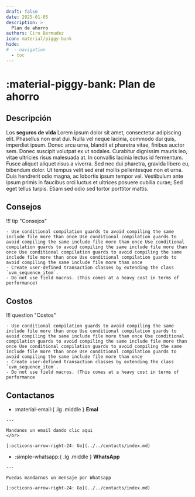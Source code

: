 ```yaml
---
draft: false
date: 2025-01-05
description: >
  Plan de ahorro
authors: Ciro Bermudez
icon: material/piggy-bank
hide: 
#  - navigation
  - toc
---
```


# :material-piggy-bank: Plan de ahorro

## Descripción

<div class="justify" markdown>

Los **seguros de vida** Lorem ipsum dolor sit amet, consectetur adipiscing elit. Phasellus non erat dui. Nulla vel neque lacinia, commodo dui quis, imperdiet ipsum. Donec arcu urna, blandit et pharetra vitae, finibus auctor sem. Donec suscipit volutpat ex ut sodales. Curabitur dignissim mauris leo, vitae ultricies risus malesuada at. In convallis lacinia lectus id fermentum. Fusce aliquet aliquet risus a viverra. Sed nec dui pharetra, gravida libero eu, bibendum dolor. Ut tempus velit sed erat mollis pellentesque non et urna. Duis hendrerit odio magna, ac lobortis ipsum tempor vel. Vestibulum ante ipsum primis in faucibus orci luctus et ultrices posuere cubilia curae; Sed eget tellus turpis. Etiam sed odio sed tortor porttitor mattis.

</div>

## Consejos

!!! tip "Consejos"

    - Use conditional compilation guards to avoid compiling the same include file more than once Use conditional compilation guards to avoid compiling the same include file more than once Use conditional compilation guards to avoid compiling the same include file more than once Use conditional compilation guards to avoid compiling the same include file more than once Use conditional compilation guards to avoid compiling the same include file more than once
    - Create user-defined transaction classes by extending the class `uvm_sequence_item`.
    - Do not use field macros. (This comes at a heavy cost in terms of performance)

## Costos

!!! question "Costos"

    - Use conditional compilation guards to avoid compiling the same include file more than once Use conditional compilation guards to avoid compiling the same include file more than once Use conditional compilation guards to avoid compiling the same include file more than once Use conditional compilation guards to avoid compiling the same include file more than once Use conditional compilation guards to avoid compiling the same include file more than once
    - Create user-defined transaction classes by extending the class `uvm_sequence_item`.
    - Do not use field macros. (This comes at a heavy cost in terms of performance

## Contactanos

<div class="grid cards" markdown>

-    :material-email:{ .lg .middle } __Emal__

    ---

    Mandanos un email dando clic aqui
    </br>

    [:octicons-arrow-right-24: Go](../../contacts/index.md)

-    :simple-whatsapp:{ .lg .middle } __WhatsApp__

    ---

    Puedas mandarnos un mensaje por Whatsapp

    [:octicons-arrow-right-24: Go](../../contacts/index.md)

</div>